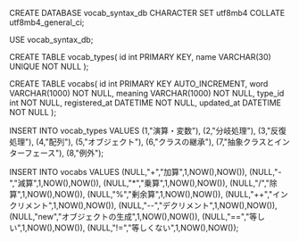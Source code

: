CREATE DATABASE vocab_syntax_db
CHARACTER SET utf8mb4
COLLATE utf8mb4_general_ci;

USE vocab_syntax_db;

CREATE TABLE vocab_types(
id int PRIMARY KEY,
name VARCHAR(30) UNIQUE NOT NULL
);

CREATE TABLE vocabs(
id int PRIMARY KEY AUTO_INCREMENT,
word VARCHAR(1000) NOT NULL,
meaning VARCHAR(1000) NOT NULL,
type_id int NOT NULL,
registered_at DATETIME NOT NULL,
updated_at DATETIME NOT NULL
);

INSERT INTO vocab_types VALUES
(1,"演算・変数"),
(2,"分岐処理"),
(3,"反復処理"),
(4,"配列"),
(5,"オブジェクト"),
(6,"クラスの継承"),
(7,"抽象クラスとインターフェース"),
(8,"例外");

INSERT INTO vocabs VALUES
(NULL,"+","加算",1,NOW(),NOW()),
(NULL,"-","減算",1,NOW(),NOW()),
(NULL,"*","乗算",1,NOW(),NOW()),
(NULL,"/","除算",1,NOW(),NOW()),
(NULL,"%","剰余算",1,NOW(),NOW()),
(NULL,"++","インクリメント",1,NOW(),NOW()),
(NULL,"--","デクリメント",1,NOW(),NOW()),
(NULL,"new","オブジェクトの生成",1,NOW(),NOW()),
(NULL,"==","等しい",1,NOW(),NOW()),
(NULL,"!=","等しくない",1,NOW(),NOW());

